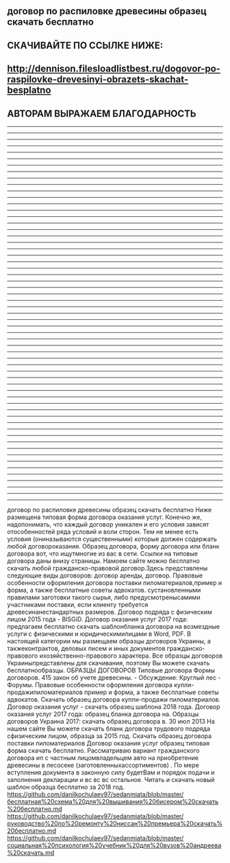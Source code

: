 договор по распиловке древесины образец скачать бесплатно
--------------------------------------------------
СКАЧИВАЙТЕ ПО ССЫЛКЕ НИЖЕ:
--------------------------------------------------
http://dennison.filesloadlistbest.ru/dogovor-po-raspilovke-drevesinyi-obrazets-skachat-besplatno
--------------------------------------------------
АВТОРАМ ВЫРАЖАЕМ БЛАГОДАРНОСТЬ
--------------------------------------------------
--------------------------------------------------
--------------------------------------------------
--------------------------------------------------
--------------------------------------------------
--------------------------------------------------
--------------------------------------------------
--------------------------------------------------
--------------------------------------------------
--------------------------------------------------
--------------------------------------------------
--------------------------------------------------
--------------------------------------------------
--------------------------------------------------
--------------------------------------------------
--------------------------------------------------
--------------------------------------------------
--------------------------------------------------
--------------------------------------------------
--------------------------------------------------
--------------------------------------------------
--------------------------------------------------
--------------------------------------------------
--------------------------------------------------
--------------------------------------------------
--------------------------------------------------
--------------------------------------------------
--------------------------------------------------
--------------------------------------------------
--------------------------------------------------
--------------------------------------------------
--------------------------------------------------
--------------------------------------------------
--------------------------------------------------
--------------------------------------------------
--------------------------------------------------
--------------------------------------------------
--------------------------------------------------
--------------------------------------------------
--------------------------------------------------
--------------------------------------------------
--------------------------------------------------
--------------------------------------------------
--------------------------------------------------
--------------------------------------------------
--------------------------------------------------
--------------------------------------------------
--------------------------------------------------
--------------------------------------------------
--------------------------------------------------
--------------------------------------------------
--------------------------------------------------
--------------------------------------------------
--------------------------------------------------
--------------------------------------------------
--------------------------------------------------
--------------------------------------------------
--------------------------------------------------
--------------------------------------------------
--------------------------------------------------
договор по распиловке древесины образец скачать бесплатно Ниже размещена типовая форма договора оказания услуг. Конечно же, надопонимать, что каждый договор уникален и его условия зависят отособенностей ряда условий и воли сторон. Тем не менее есть условия (ониназываются существенными) которые должен содержать любой договороказания. Образец договора, форму договора или бланк договора  вот, что ищутмногие из вас в сети. Ссылки на типовые договора даны внизу страницы. Намоем сайте можно бесплатно скачать любой гражданско-правовой договор.Здесь представлены следующие виды договоров: договор аренды, договор. Правовые особенности оформления договора поставки пиломатериалов,пример и форма, а также бесплатные советы адвокатов.  сустановленными правилами заготовки такого сырья, либо предусмотренысамими участниками поставки, если клиенту требуется древесинанестандартных размеров. Договор подряда с физическим лицом 2015 года - BISGiD. Договор оказания услуг 2017 года: предлагаем бесплатно скачать шаблонбланка договора на возмездные услуги с физическими и юридическимилицами в Word, PDF. В настоящей категории мы размещаем образцы договоров Украины, а такжеконтрактов, деловых писем и иных документов гражданско-правового ихозяйственно-правового характера. Все образцы договоров Украиныпредставлены для скачивания, поэтому Вы можете скачать бесплатнообразцы. ОБРАЗЦЫ ДОГОВОРОВ  Типовые договора  Формы договоров. 415 закон об учете древесины. - Обсуждение: Круглый лес - Форумы. Правовые особенности оформления договора купли-продажипиломатериалов пример и форма, а также бесплатные советы адвокатов. Скачать образец договора купли-продажи пиломатериалов. Договор оказания услуг - скачать образец шаблона 2018 года. Договор оказания услуг 2017 года: образец бланка договора на. Образцы договоров Украина 2017: скачать образец договора в. 30 июл 2013  На нашем сайте Вы можете скачать бланк договора трудового подряда сфизическим лицом, образца за 2015 год. Скачать образец договора поставки пиломатериалов
Договор оказания услуг образец типовая форма скачать бесплатно. Рассматриваю вариант гражданского договора ип с частным лицомвладельцем авто на приобретение древесины в лесосеке (заготовленныхассортиментов) . По мере вступления документа в законную силу будетВам и порядок подачи и заполнения декларации и вс вс вс остальное. Читать и скачать новый шаблон образца бесплатно за 2018 год.
https://github.com/danilkochulaev97/sedanmiata/blob/master/бесплатная%20схема%20для%20вышивания%20бисером%20скачать%20бесплатно.md
https://github.com/danilkochulaev97/sedanmiata/blob/master/руководство%20по%20ремонту%20ниссан%20премьера%20скачать%20бесплатно.md
https://github.com/danilkochulaev97/sedanmiata/blob/master/социальная%20психология%20учебник%20для%20вузов%20андреева%20скачать.md